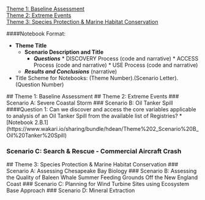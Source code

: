 [Theme 1: Baseline Assessment](#theme1)  
[Theme 2: Extreme Events](#theme2)  
[Theme 3: Species Protection & Marine Habitat Conservation](#theme3)  

####Notebook Format:
*  **Theme Title**
   * **Scenario Description and Title**
       *  _**Questions**_
         *  DISCOVERY Process (code and narrative)
         *  ACCESS Process (code and narrative)
         *  USE Process (code and narrative)
    *  _**Results and Conclusions**_ (narrative)
*  Title Scheme for Notebooks: (Theme Number).(Scenario Letter).(Question Number)

<a name="theme1"/>
## Theme 1: Baseline Assessment

<a name="theme2"/>
## Theme 2: Extreme Events 
### Scenario A: Severe Coastal Storm
### Scenario B: Oil Tanker Spill
####Question 1: Can we discover and access the core variables applicable to analysis of an Oil Tanker Spill from the available list of Registries?
*  [Notebook 2.B.1](https://www.wakari.io/sharing/bundle/hdean/Theme%202_Scenario%20B_Oil%20Tanker%20Spill)

### Scenario C: Search & Rescue - Commercial Aircraft Crash

<a name="theme3"/>
## Theme 3: Species Protection & Marine Habitat Conservation
### Scenario A:  Assessing Chesapeake Bay Biology
### Scenario B:  Assessing the Quality of Baleen Whale Summer Feeding Grounds Off the New England Coast
### Scenario C:  Planning for Wind Turbine Sites using Ecosystem Base Approach
### Scenario D:  Mineral Extraction